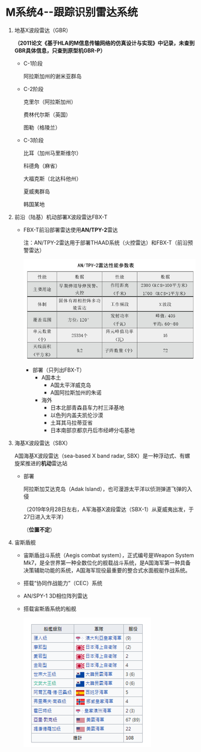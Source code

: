 # M系统4--跟踪识别雷达系统

1. 地基X波段雷达（GBR）

   **（2011论文《基于HLA的M信息传输网络的仿真设计与实现》中记录，未查到GBR具体信息，只查到原型机GBR-P）**

   + C-1阶段

     阿拉斯加州的谢米亚群岛

   + C-2阶段

     克里尔（阿拉斯加州）

     费林代尔斯（英国）

     图勒（格陵兰）

   + C-3阶段

     比耳（加州马里斯维尔）

     科德角（麻省）

     大福克斯（北达科他州）

     夏威夷群岛

     韩国某地

2. 前沿（陆基）机动部署X波段雷达FBX-T

   + FBX-T前沿部署雷达使用**AN/TPY-2**雷达

     注：AN/TPY-2雷达用于部署THAAD系统（火控雷达）和FBX-T（前沿预警雷达）

     ![AN-TPY-2](.\AN-TPY-2.jpg)

     + 部署（只列出FBX-T）
       + A国本土
         + A国太平洋威克岛
         + A国阿拉斯加州的朱诺
       + 海外
         + 日本北部青森县车力村三泽基地
         + 以色列内盖夫凯伦沙漠
         + 土耳其马拉蒂亚省
         + 日本南部京都京丹后市经岬分屯基地

3. 海基X波段雷达（SBX）

   A国海基X波段雷达（sea-based X band radar, SBX）是一种浮动式、有螺旋桨推进的**机动**雷达站

   + 部署

     阿拉斯加艾达克岛（Adak Island），也可漫游太平洋以侦测弹道飞弹的入侵

     （2019年9月28日左右，A军海基X波段雷达（SBX-1）从夏威夷出发，于27日进入太平洋）

     （**位置不定**）

4. 宙斯盾舰

   + 宙斯盾战斗系统（Aegis combat system），正式编号是Weapon System Mk7，是全世界第一种全数位化的舰载战斗系统，是A国海军第一种具备决策辅助功能的系统，A国海军现役最重要的整合式水面舰艇作战系统。
   
   + 搭载“协同作战能力”（CEC）系统
     
   + AN/SPY-1 3D相位阵列雷达
   
   + 搭载宙斯盾系统的船舰
   
     ![宙斯盾系统](.\宙斯盾系统.png)
   
   









